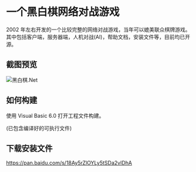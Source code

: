 一个黑白棋网络对战游戏
======================

2002 年左右开发的一个比较完整的网络对战游戏，当年可以媲美联众棋牌游戏。其中包括客户端，服务器端，人机对战(AI)，帮助文档，安装文件等，目前均已开源。

截图预览
--------

![黑白棋.Net](https://cloud.githubusercontent.com/assets/13709/12188841/dededda6-b5f3-11e5-943a-88d38db86e86.png)

如何构建
--------

使用 Visual Basic 6.0 打开工程文件构建。

(已包含编译好的可执行文件)

下载安装文件
------------

https://pan.baidu.com/s/18Ay5rZlOYLy5tSDa2vlDhA

